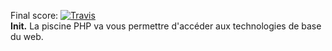 Final score: [![Travis](https://img.shields.io/badge/-0-green.svg)]()   
**Init.** La piscine PHP va vous permettre d'accéder aux technologies de base du web.
